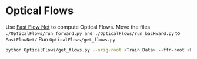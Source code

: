 # Optical Flows
Use [Fast Flow Net](https://github.com/ltkong218/FastFlowNet) to compute Optical Flows.
Move the files ```./OpticalFlows/run_forward.py and ./OpticalFlows/run_backward.py``` to ```FastFlowNet/```
Run ```OpticalFlows/get_flows.py```
```bash
python OpticalFlows/get_flows.py --orig-root <Train Data> --ffn-root <FastFlowNet> --flow-root <Output Flows>
```
